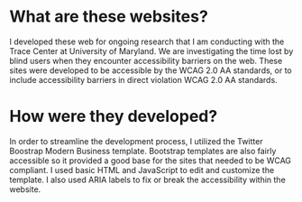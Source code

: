 # What are these websites?

I developed these web for ongoing research that I am conducting with the Trace Center at University of Maryland. 
We are investigating the time lost by blind users when they encounter accessibility barriers on the web. These sites 
were developed to be accessible by the WCAG 2.0 AA standards, or to include accessibility barriers in direct violation
WCAG 2.0 AA standards. 

# How were they developed?

In order to streamline the development process, I utilized the Twitter Boostrap Modern Business template. Bootstrap templates
are also fairly accessible so it provided a good base for the sites that needed to be WCAG compliant. I used basic HTML and 
JavaScript to edit and customize the template. I also used ARIA labels to fix or break the accessibility within the website.
